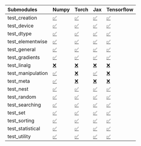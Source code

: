 | Submodules        | Numpy                                                                                                                           | Torch                                                                                                                           | Jax                                                                                                                             | Tensorflow                                                                                                                      |
|:------------------|:--------------------------------------------------------------------------------------------------------------------------------|:--------------------------------------------------------------------------------------------------------------------------------|:--------------------------------------------------------------------------------------------------------------------------------|:--------------------------------------------------------------------------------------------------------------------------------|
| test_creation     | <a href="https://github.com/unifyai/ivy/runs/7841477651?check_suite_focus=true" rel="noopener noreferrer" target="_blank">✅</a> | <a href="https://github.com/unifyai/ivy/runs/7841479908?check_suite_focus=true" rel="noopener noreferrer" target="_blank">✅</a> | <a href="https://github.com/unifyai/ivy/runs/7841482595?check_suite_focus=true" rel="noopener noreferrer" target="_blank">✅</a> | <a href="https://github.com/unifyai/ivy/runs/7841485223?check_suite_focus=true" rel="noopener noreferrer" target="_blank">✅</a> |
| test_device       | <a href="https://github.com/unifyai/ivy/runs/7841477840?check_suite_focus=true" rel="noopener noreferrer" target="_blank">✅</a> | <a href="https://github.com/unifyai/ivy/runs/7841480095?check_suite_focus=true" rel="noopener noreferrer" target="_blank">✅</a> | <a href="https://github.com/unifyai/ivy/runs/7841482736?check_suite_focus=true" rel="noopener noreferrer" target="_blank">✅</a> | <a href="https://github.com/unifyai/ivy/runs/7841485367?check_suite_focus=true" rel="noopener noreferrer" target="_blank">✅</a> |
| test_dtype        | <a href="https://github.com/unifyai/ivy/runs/7841477956?check_suite_focus=true" rel="noopener noreferrer" target="_blank">✅</a> | <a href="https://github.com/unifyai/ivy/runs/7841480214?check_suite_focus=true" rel="noopener noreferrer" target="_blank">✅</a> | <a href="https://github.com/unifyai/ivy/runs/7841482940?check_suite_focus=true" rel="noopener noreferrer" target="_blank">✅</a> | <a href="https://github.com/unifyai/ivy/runs/7841485492?check_suite_focus=true" rel="noopener noreferrer" target="_blank">✅</a> |
| test_elementwise  | <a href="https://github.com/unifyai/ivy/runs/7841478071?check_suite_focus=true" rel="noopener noreferrer" target="_blank">✅</a> | <a href="https://github.com/unifyai/ivy/runs/7841480333?check_suite_focus=true" rel="noopener noreferrer" target="_blank">✅</a> | <a href="https://github.com/unifyai/ivy/runs/7841483077?check_suite_focus=true" rel="noopener noreferrer" target="_blank">✅</a> | <a href="https://github.com/unifyai/ivy/runs/7841485634?check_suite_focus=true" rel="noopener noreferrer" target="_blank">✅</a> |
| test_general      | <a href="https://github.com/unifyai/ivy/runs/7841478172?check_suite_focus=true" rel="noopener noreferrer" target="_blank">✅</a> | <a href="https://github.com/unifyai/ivy/runs/7841480472?check_suite_focus=true" rel="noopener noreferrer" target="_blank">✅</a> | <a href="https://github.com/unifyai/ivy/runs/7841483293?check_suite_focus=true" rel="noopener noreferrer" target="_blank">✅</a> | <a href="https://github.com/unifyai/ivy/runs/7841485765?check_suite_focus=true" rel="noopener noreferrer" target="_blank">✅</a> |
| test_gradients    | <a href="https://github.com/unifyai/ivy/runs/7841478298?check_suite_focus=true" rel="noopener noreferrer" target="_blank">✅</a> | <a href="https://github.com/unifyai/ivy/runs/7841480607?check_suite_focus=true" rel="noopener noreferrer" target="_blank">✅</a> | <a href="https://github.com/unifyai/ivy/runs/7841483461?check_suite_focus=true" rel="noopener noreferrer" target="_blank">✅</a> | <a href="https://github.com/unifyai/ivy/runs/7841485881?check_suite_focus=true" rel="noopener noreferrer" target="_blank">✅</a> |
| test_linalg       | <a href="https://github.com/unifyai/ivy/runs/7841478422?check_suite_focus=true" rel="noopener noreferrer" target="_blank">❌</a> | <a href="https://github.com/unifyai/ivy/runs/7841480756?check_suite_focus=true" rel="noopener noreferrer" target="_blank">❌</a> | <a href="https://github.com/unifyai/ivy/runs/7841483840?check_suite_focus=true" rel="noopener noreferrer" target="_blank">❌</a> | <a href="https://github.com/unifyai/ivy/runs/7841485990?check_suite_focus=true" rel="noopener noreferrer" target="_blank">❌</a> |
| test_manipulation | <a href="https://github.com/unifyai/ivy/runs/7841478551?check_suite_focus=true" rel="noopener noreferrer" target="_blank">✅</a> | <a href="https://github.com/unifyai/ivy/runs/7841480971?check_suite_focus=true" rel="noopener noreferrer" target="_blank">❌</a> | <a href="https://github.com/unifyai/ivy/runs/7841484002?check_suite_focus=true" rel="noopener noreferrer" target="_blank">✅</a> | <a href="https://github.com/unifyai/ivy/runs/7841486106?check_suite_focus=true" rel="noopener noreferrer" target="_blank">❌</a> |
| test_meta         | <a href="https://github.com/unifyai/ivy/runs/7841478708?check_suite_focus=true" rel="noopener noreferrer" target="_blank">✅</a> | <a href="https://github.com/unifyai/ivy/runs/7841481193?check_suite_focus=true" rel="noopener noreferrer" target="_blank">❌</a> | <a href="https://github.com/unifyai/ivy/runs/7841484137?check_suite_focus=true" rel="noopener noreferrer" target="_blank">❌</a> | <a href="https://github.com/unifyai/ivy/runs/7841486231?check_suite_focus=true" rel="noopener noreferrer" target="_blank">❌</a> |
| test_nest         | <a href="https://github.com/unifyai/ivy/runs/7841478835?check_suite_focus=true" rel="noopener noreferrer" target="_blank">✅</a> | <a href="https://github.com/unifyai/ivy/runs/7841481373?check_suite_focus=true" rel="noopener noreferrer" target="_blank">✅</a> | <a href="https://github.com/unifyai/ivy/runs/7841484280?check_suite_focus=true" rel="noopener noreferrer" target="_blank">✅</a> | <a href="https://github.com/unifyai/ivy/runs/7841486350?check_suite_focus=true" rel="noopener noreferrer" target="_blank">✅</a> |
| test_random       | <a href="https://github.com/unifyai/ivy/runs/7841479004?check_suite_focus=true" rel="noopener noreferrer" target="_blank">✅</a> | <a href="https://github.com/unifyai/ivy/runs/7841481550?check_suite_focus=true" rel="noopener noreferrer" target="_blank">✅</a> | <a href="https://github.com/unifyai/ivy/runs/7841484390?check_suite_focus=true" rel="noopener noreferrer" target="_blank">✅</a> | <a href="https://github.com/unifyai/ivy/runs/7841486450?check_suite_focus=true" rel="noopener noreferrer" target="_blank">✅</a> |
| test_searching    | <a href="https://github.com/unifyai/ivy/runs/7841479150?check_suite_focus=true" rel="noopener noreferrer" target="_blank">✅</a> | <a href="https://github.com/unifyai/ivy/runs/7841481774?check_suite_focus=true" rel="noopener noreferrer" target="_blank">✅</a> | <a href="https://github.com/unifyai/ivy/runs/7841484536?check_suite_focus=true" rel="noopener noreferrer" target="_blank">✅</a> | <a href="https://github.com/unifyai/ivy/runs/7841486585?check_suite_focus=true" rel="noopener noreferrer" target="_blank">✅</a> |
| test_set          | <a href="https://github.com/unifyai/ivy/runs/7841479304?check_suite_focus=true" rel="noopener noreferrer" target="_blank">✅</a> | <a href="https://github.com/unifyai/ivy/runs/7841482030?check_suite_focus=true" rel="noopener noreferrer" target="_blank">✅</a> | <a href="https://github.com/unifyai/ivy/runs/7841484651?check_suite_focus=true" rel="noopener noreferrer" target="_blank">✅</a> | <a href="https://github.com/unifyai/ivy/runs/7841486735?check_suite_focus=true" rel="noopener noreferrer" target="_blank">✅</a> |
| test_sorting      | <a href="https://github.com/unifyai/ivy/runs/7841479462?check_suite_focus=true" rel="noopener noreferrer" target="_blank">✅</a> | <a href="https://github.com/unifyai/ivy/runs/7841482194?check_suite_focus=true" rel="noopener noreferrer" target="_blank">✅</a> | <a href="https://github.com/unifyai/ivy/runs/7841484776?check_suite_focus=true" rel="noopener noreferrer" target="_blank">✅</a> | <a href="https://github.com/unifyai/ivy/runs/7841486843?check_suite_focus=true" rel="noopener noreferrer" target="_blank">✅</a> |
| test_statistical  | <a href="https://github.com/unifyai/ivy/runs/7841479616?check_suite_focus=true" rel="noopener noreferrer" target="_blank">✅</a> | <a href="https://github.com/unifyai/ivy/runs/7841482308?check_suite_focus=true" rel="noopener noreferrer" target="_blank">✅</a> | <a href="https://github.com/unifyai/ivy/runs/7841484899?check_suite_focus=true" rel="noopener noreferrer" target="_blank">✅</a> | <a href="https://github.com/unifyai/ivy/runs/7841486943?check_suite_focus=true" rel="noopener noreferrer" target="_blank">✅</a> |
| test_utility      | <a href="https://github.com/unifyai/ivy/runs/7841479759?check_suite_focus=true" rel="noopener noreferrer" target="_blank">✅</a> | <a href="https://github.com/unifyai/ivy/runs/7841482450?check_suite_focus=true" rel="noopener noreferrer" target="_blank">✅</a> | <a href="https://github.com/unifyai/ivy/runs/7841485070?check_suite_focus=true" rel="noopener noreferrer" target="_blank">✅</a> | <a href="https://github.com/unifyai/ivy/runs/7841487102?check_suite_focus=true" rel="noopener noreferrer" target="_blank">✅</a> |
